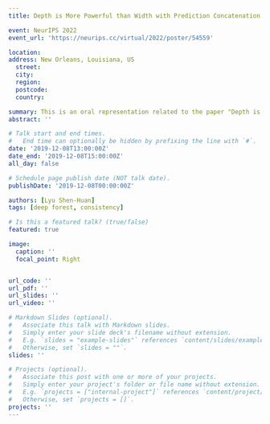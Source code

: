 ```yaml
---
title: Depth is More Powerful than Width with Prediction Concatenation in Deep Forest

event: NeurIPS 2022
event_url: 'https://neurips.cc/virtual/2022/poster/54559'

location: 
address: New Orleans, Louisiana, US
  street: 
  city: 
  region: 
  postcode: 
  country: 

summary: This is an oral representation related to the paper "Depth is More Powerful than Width with Prediction Concatenation in Deep Forest".
abstract: ''

# Talk start and end times.
#   End time can optionally be hidden by prefixing the line with `#`.
date: '2019-12-08T13:00:00Z'
date_end: '2019-12-08T15:00:00Z'
all_day: false

# Schedule page publish date (NOT talk date).
publishDate: '2019-12-08T00:00:00Z'

authors: [Lyu Shen-Huan]
tags: [deep forest, consistency]

# Is this a featured talk? (true/false)
featured: true

image:
  caption: ''
  focal_point: Right


url_code: ''
url_pdf: ''
url_slides: ''
url_video: ''

# Markdown Slides (optional).
#   Associate this talk with Markdown slides.
#   Simply enter your slide deck's filename without extension.
#   E.g. `slides = "example-slides"` references `content/slides/example-slides.md`.
#   Otherwise, set `slides = ""`.
slides: ''

# Projects (optional).
#   Associate this post with one or more of your projects.
#   Simply enter your project's folder or file name without extension.
#   E.g. `projects = ["internal-project"]` references `content/project/deep-learning/index.md`.
#   Otherwise, set `projects = []`.
projects: ''
---
```


